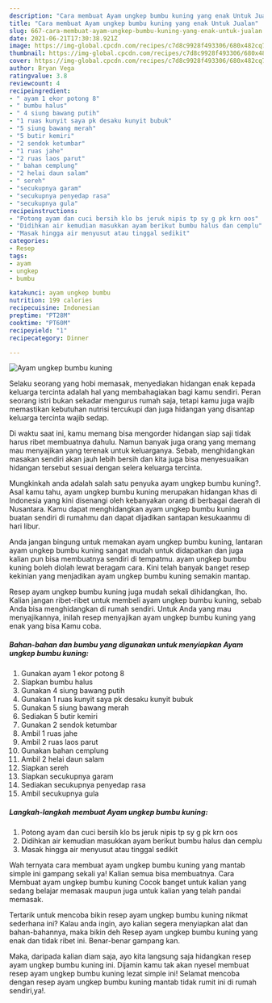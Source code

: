 ```yaml
---
description: "Cara membuat Ayam ungkep bumbu kuning yang enak Untuk Jualan"
title: "Cara membuat Ayam ungkep bumbu kuning yang enak Untuk Jualan"
slug: 667-cara-membuat-ayam-ungkep-bumbu-kuning-yang-enak-untuk-jualan
date: 2021-06-21T17:30:38.921Z
image: https://img-global.cpcdn.com/recipes/c7d8c9928f493306/680x482cq70/ayam-ungkep-bumbu-kuning-foto-resep-utama.jpg
thumbnail: https://img-global.cpcdn.com/recipes/c7d8c9928f493306/680x482cq70/ayam-ungkep-bumbu-kuning-foto-resep-utama.jpg
cover: https://img-global.cpcdn.com/recipes/c7d8c9928f493306/680x482cq70/ayam-ungkep-bumbu-kuning-foto-resep-utama.jpg
author: Bryan Vega
ratingvalue: 3.8
reviewcount: 4
recipeingredient:
- " ayam 1 ekor potong 8"
- " bumbu halus"
- " 4 siung bawang putih"
- "1 ruas kunyit saya pk desaku kunyit bubuk"
- "5 siung bawang merah"
- "5 butir kemiri"
- "2 sendok ketumbar"
- "1 ruas jahe"
- "2 ruas laos parut"
- " bahan cemplung"
- "2 helai daun salam"
- " sereh"
- "secukupnya garam"
- "secukupnya penyedap rasa"
- "secukupnya gula"
recipeinstructions:
- "Potong ayam dan cuci bersih klo bs jeruk nipis tp sy g pk krn oos"
- "Didihkan air kemudian masukkan ayam berikut bumbu halus dan cemplu"
- "Masak hingga air menyusut atau tinggal sedikit"
categories:
- Resep
tags:
- ayam
- ungkep
- bumbu

katakunci: ayam ungkep bumbu 
nutrition: 199 calories
recipecuisine: Indonesian
preptime: "PT28M"
cooktime: "PT60M"
recipeyield: "1"
recipecategory: Dinner

---
```



![Ayam ungkep bumbu kuning](https://img-global.cpcdn.com/recipes/c7d8c9928f493306/680x482cq70/ayam-ungkep-bumbu-kuning-foto-resep-utama.jpg)

Selaku seorang yang hobi memasak, menyediakan hidangan enak kepada keluarga tercinta adalah hal yang membahagiakan bagi kamu sendiri. Peran seorang istri bukan sekadar mengurus rumah saja, tetapi kamu juga wajib memastikan kebutuhan nutrisi tercukupi dan juga hidangan yang disantap keluarga tercinta wajib sedap.

Di waktu  saat ini, kamu memang bisa mengorder hidangan siap saji tidak harus ribet membuatnya dahulu. Namun banyak juga orang yang memang mau menyajikan yang terenak untuk keluarganya. Sebab, menghidangkan masakan sendiri akan jauh lebih bersih dan kita juga bisa menyesuaikan hidangan tersebut sesuai dengan selera keluarga tercinta. 



Mungkinkah anda adalah salah satu penyuka ayam ungkep bumbu kuning?. Asal kamu tahu, ayam ungkep bumbu kuning merupakan hidangan khas di Indonesia yang kini disenangi oleh kebanyakan orang di berbagai daerah di Nusantara. Kamu dapat menghidangkan ayam ungkep bumbu kuning buatan sendiri di rumahmu dan dapat dijadikan santapan kesukaanmu di hari libur.

Anda jangan bingung untuk memakan ayam ungkep bumbu kuning, lantaran ayam ungkep bumbu kuning sangat mudah untuk didapatkan dan juga kalian pun bisa membuatnya sendiri di tempatmu. ayam ungkep bumbu kuning boleh diolah lewat beragam cara. Kini telah banyak banget resep kekinian yang menjadikan ayam ungkep bumbu kuning semakin mantap.

Resep ayam ungkep bumbu kuning juga mudah sekali dihidangkan, lho. Kalian jangan ribet-ribet untuk membeli ayam ungkep bumbu kuning, sebab Anda bisa menghidangkan di rumah sendiri. Untuk Anda yang mau menyajikannya, inilah resep menyajikan ayam ungkep bumbu kuning yang enak yang bisa Kamu coba.

<!--inarticleads1-->

##### Bahan-bahan dan bumbu yang digunakan untuk menyiapkan Ayam ungkep bumbu kuning:

1. Gunakan  ayam 1 ekor potong 8
1. Siapkan  bumbu halus
1. Gunakan  4 siung bawang putih
1. Gunakan 1 ruas kunyit saya pk desaku kunyit bubuk
1. Gunakan 5 siung bawang merah
1. Sediakan 5 butir kemiri
1. Gunakan 2 sendok ketumbar
1. Ambil 1 ruas jahe
1. Ambil 2 ruas laos parut
1. Gunakan  bahan cemplung
1. Ambil 2 helai daun salam
1. Siapkan  sereh
1. Siapkan secukupnya garam
1. Sediakan secukupnya penyedap rasa
1. Ambil secukupnya gula




<!--inarticleads2-->

##### Langkah-langkah membuat Ayam ungkep bumbu kuning:

1. Potong ayam dan cuci bersih klo bs jeruk nipis tp sy g pk krn oos
1. Didihkan air kemudian masukkan ayam berikut bumbu halus dan cemplu
1. Masak hingga air menyusut atau tinggal sedikit




Wah ternyata cara membuat ayam ungkep bumbu kuning yang mantab simple ini gampang sekali ya! Kalian semua bisa membuatnya. Cara Membuat ayam ungkep bumbu kuning Cocok banget untuk kalian yang sedang belajar memasak maupun juga untuk kalian yang telah pandai memasak.

Tertarik untuk mencoba bikin resep ayam ungkep bumbu kuning nikmat sederhana ini? Kalau anda ingin, ayo kalian segera menyiapkan alat dan bahan-bahannya, maka bikin deh Resep ayam ungkep bumbu kuning yang enak dan tidak ribet ini. Benar-benar gampang kan. 

Maka, daripada kalian diam saja, ayo kita langsung saja hidangkan resep ayam ungkep bumbu kuning ini. Dijamin kamu tak akan nyesel membuat resep ayam ungkep bumbu kuning lezat simple ini! Selamat mencoba dengan resep ayam ungkep bumbu kuning mantab tidak rumit ini di rumah sendiri,ya!.

